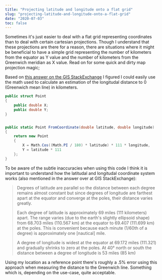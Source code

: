 ```yaml
---
title: "Projecting latitude and longitude onto a flat grid"
slug: "projecting-latitude-and-longitude-onto-a-flat-grid"
date: "2020-07-03"
toc: false
---
```


Sometimes it's just easier to deal with a flat grid representing coordinates than to deal with certain cartesian projections. Though I understand that these projections are there for a reason, there are situations where it might be beneficial to have a simple grid representing the number of kilometers from the equator as Y value and the number of kilometers from the Greenwich meridian as X value. Read on for some quick and dirty map projection magic;


Based on [this answer on the GIS StackExchange](https://gis.stackexchange.com/a/142327/129511) I figured I could easily use the math used to calculate an estimation of the longitudal distance to 0 (Greenwich mean line) in kilometers.

```csharp
public struct Point
{
	public double X;
	public double Y;
}


public static Point FromCoordinate(double latitude, double longitude)
{
    return new Point
    {
        X = Math.Cos((Math.PI / 180) * latitude) * 111 * longitude,
        Y = latitude * 111
    };
}
```

To be aware of the subtle inaccuracies when using this code I think it is important to understand how the latitudal and longitudal coordinate system works (also mentioned in the answer over at GIS StackExchange):

> Degrees of latitude are parallel so the distance between each degree remains almost constant but since degrees of longitude are farthest apart at the equator and converge at the poles, their distance varies greatly.
> 
> Each degree of latitude is approximately 69 miles (111 kilometers) apart. The range varies (due to the earth's slightly ellipsoid shape) from 68.703 miles (110.567 km) at the equator to 69.407 (111.699 km) at the poles. This is convenient because each minute (1/60th of a degree) is approximately one [nautical] mile.
> 
> A degree of longitude is widest at the equator at 69.172 miles (111.321) and gradually shrinks to zero at the poles. At 40° north or south the distance between a degree of longitude is 53 miles (85 km)


Using my location as a reference point there's roughly a .5% error using this approach when measuring the distance to the Greenwich line. Something which is, depending on the use-case, quite acceptable.

